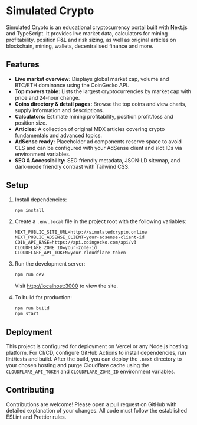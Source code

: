 # Simulated Crypto

Simulated Crypto is an educational cryptocurrency portal built with Next.js and TypeScript.  It provides live market data, calculators for mining profitability, position P&L and risk sizing, as well as original articles on blockchain, mining, wallets, decentralised finance and more.

## Features

* **Live market overview:** Displays global market cap, volume and BTC/ETH dominance using the CoinGecko API.
* **Top movers table:** Lists the largest cryptocurrencies by market cap with price and 24‑hour change.
* **Coins directory & detail pages:** Browse the top coins and view charts, supply information and descriptions.
* **Calculators:** Estimate mining profitability, position profit/loss and position size.
* **Articles:** A collection of original MDX articles covering crypto fundamentals and advanced topics.
* **AdSense ready:** Placeholder ad components reserve space to avoid CLS and can be configured with your AdSense client and slot IDs via environment variables.
* **SEO & Accessibility:** SEO friendly metadata, JSON‑LD sitemap, and dark‑mode friendly contrast with Tailwind CSS.

## Setup

1. Install dependencies:

   ```bash
   npm install
   ```

2. Create a `.env.local` file in the project root with the following variables:

   ```dotenv
   NEXT_PUBLIC_SITE_URL=http://simulatedcrypto.online
   NEXT_PUBLIC_ADSENSE_CLIENT=your-adsense-client-id
   COIN_API_BASE=https://api.coingecko.com/api/v3
   CLOUDFLARE_ZONE_ID=your-zone-id
   CLOUDFLARE_API_TOKEN=your-cloudflare-token
   ```

3. Run the development server:

   ```bash
   npm run dev
   ```

   Visit [http://localhost:3000](http://localhost:3000) to view the site.

4. To build for production:

   ```bash
   npm run build
   npm start
   ```

## Deployment

This project is configured for deployment on Vercel or any Node.js hosting platform.  For CI/CD, configure GitHub Actions to install dependencies, run lint/tests and build.  After the build, you can deploy the `.next` directory to your chosen hosting and purge Cloudflare cache using the `CLOUDFLARE_API_TOKEN` and `CLOUDFLARE_ZONE_ID` environment variables.

## Contributing

Contributions are welcome!  Please open a pull request on GitHub with detailed explanation of your changes.  All code must follow the established ESLint and Prettier rules.